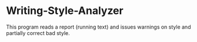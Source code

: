 # Writing-Style-Analyzer
This program reads a report (running text) and issues warnings on style and partially correct bad style.
